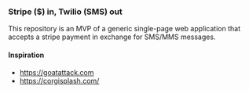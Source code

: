 ### Stripe ($) in, Twilio (SMS) out

This repository is an MVP of a generic single-page web application that accepts a stripe payment in exchange for SMS/MMS messages.

#### Inspiration
* https://goatattack.com
* https://corgisplash.com/
